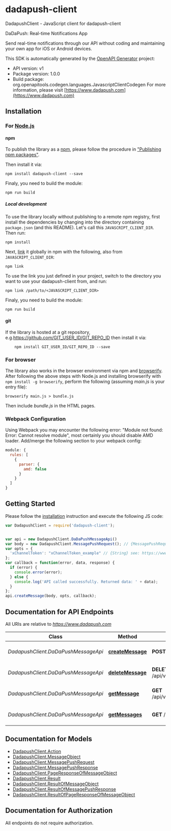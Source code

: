 # dadapush-client

DadapushClient - JavaScript client for dadapush-client

DaDaPush: Real-time Notifications App

Send real-time notifications through our API without coding and maintaining your own app for iOS or Android devices.

This SDK is automatically generated by the [OpenAPI Generator](https://openapi-generator.tech) project:

- API version: v1
- Package version: 1.0.0
- Build package: org.openapitools.codegen.languages.JavascriptClientCodegen
For more information, please visit [https://www.dadapush.com](https://www.dadapush.com)

## Installation

### For [Node.js](https://nodejs.org/)

#### npm

To publish the library as a [npm](https://www.npmjs.com/), please follow the procedure in ["Publishing npm packages"](https://docs.npmjs.com/getting-started/publishing-npm-packages).

Then install it via:

```shell
npm install dadapush-client --save
```

Finaly, you need to build the module:

```shell
npm run build
```

##### Local development

To use the library locally without publishing to a remote npm registry, first install the dependencies by changing into the directory containing `package.json` (and this README). Let's call this `JAVASCRIPT_CLIENT_DIR`. Then run:

```shell
npm install
```

Next, [link](https://docs.npmjs.com/cli/link) it globally in npm with the following, also from `JAVASCRIPT_CLIENT_DIR`:

```shell
npm link
```

To use the link you just defined in your project, switch to the directory you want to use your dadapush-client from, and run:

```shell
npm link /path/to/<JAVASCRIPT_CLIENT_DIR>
```

Finaly, you need to build the module:

```shell
npm run build
```

#### git

If the library is hosted at a git repository, e.g.https://github.com/GIT_USER_ID/GIT_REPO_ID
then install it via:

```shell
    npm install GIT_USER_ID/GIT_REPO_ID --save
```

### For browser

The library also works in the browser environment via npm and [browserify](http://browserify.org/). After following
the above steps with Node.js and installing browserify with `npm install -g browserify`,
perform the following (assuming *main.js* is your entry file):

```shell
browserify main.js > bundle.js
```

Then include *bundle.js* in the HTML pages.

### Webpack Configuration

Using Webpack you may encounter the following error: "Module not found: Error:
Cannot resolve module", most certainly you should disable AMD loader. Add/merge
the following section to your webpack config:

```javascript
module: {
  rules: [
    {
      parser: {
        amd: false
      }
    }
  ]
}
```

## Getting Started

Please follow the [installation](#installation) instruction and execute the following JS code:

```javascript
var DadapushClient = require('dadapush-client');


var api = new DadapushClient.DaDaPushMessageApi()
var body = new DadapushClient.MessagePushRequest(); // {MessagePushRequest} body
var opts = {
  'xChannelToken': "xChannelToken_example" // {String} see: https://www.dadapush.com/channel/list
};
var callback = function(error, data, response) {
  if (error) {
    console.error(error);
  } else {
    console.log('API called successfully. Returned data: ' + data);
  }
};
api.createMessage(body, opts, callback);

```

## Documentation for API Endpoints

All URIs are relative to *https://www.dadapush.com*

Class | Method | HTTP request | Description
------------ | ------------- | ------------- | -------------
*DadapushClient.DaDaPushMessageApi* | [**createMessage**](docs/DaDaPushMessageApi.md#createMessage) | **POST** /api/v1/message | push Message to a Channel
*DadapushClient.DaDaPushMessageApi* | [**deleteMessage**](docs/DaDaPushMessageApi.md#deleteMessage) | **DELETE** /api/v1/message/{messageId} | delete a Channel Message
*DadapushClient.DaDaPushMessageApi* | [**getMessage**](docs/DaDaPushMessageApi.md#getMessage) | **GET** /api/v1/message/{messageId} | get a Channel Message
*DadapushClient.DaDaPushMessageApi* | [**getMessages**](docs/DaDaPushMessageApi.md#getMessages) | **GET** /api/v1/messages | get Message List


## Documentation for Models

 - [DadapushClient.Action](docs/Action.md)
 - [DadapushClient.MessageObject](docs/MessageObject.md)
 - [DadapushClient.MessagePushRequest](docs/MessagePushRequest.md)
 - [DadapushClient.MessagePushResponse](docs/MessagePushResponse.md)
 - [DadapushClient.PageResponseOfMessageObject](docs/PageResponseOfMessageObject.md)
 - [DadapushClient.Result](docs/Result.md)
 - [DadapushClient.ResultOfMessageObject](docs/ResultOfMessageObject.md)
 - [DadapushClient.ResultOfMessagePushResponse](docs/ResultOfMessagePushResponse.md)
 - [DadapushClient.ResultOfPageResponseOfMessageObject](docs/ResultOfPageResponseOfMessageObject.md)


## Documentation for Authorization

All endpoints do not require authorization.
